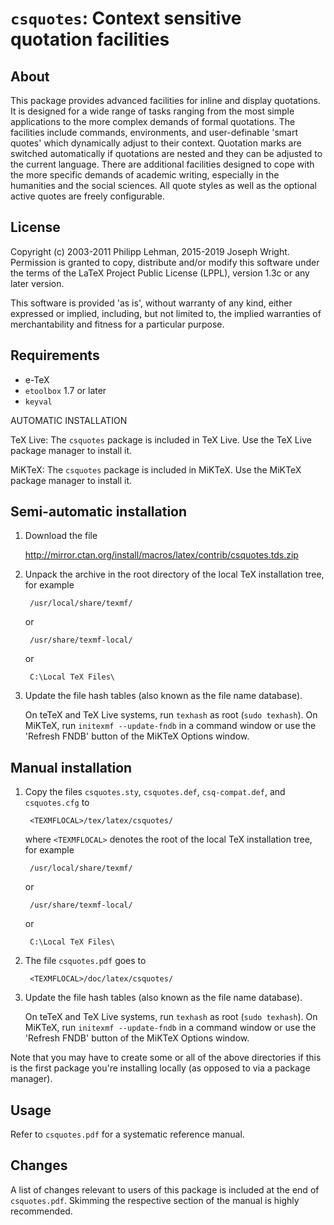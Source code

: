 # `csquotes`: Context sensitive quotation facilities

## About

This package provides advanced facilities for inline and display
quotations. It is designed for a wide range of tasks ranging from
the most simple applications to the more complex demands of formal
quotations. The facilities include commands, environments, and
user-definable 'smart quotes' which dynamically adjust to their
context. Quotation marks are switched automatically if quotations
are nested and they can be adjusted to the current language. There
are additional facilities designed to cope with the more specific
demands of academic writing, especially in the humanities and the
social sciences. All quote styles as well as the optional active
quotes are freely configurable.

## License

Copyright (c) 2003-2011 Philipp Lehman, 2015-2019 Joseph Wright.
Permission is granted to copy, distribute and/or modify this
software under the terms of the LaTeX Project Public License (LPPL),
version 1.3c or any later version.

This software is provided 'as is', without warranty of any kind,
either expressed or implied, including, but not limited to, the
implied warranties of merchantability and fitness for a particular
purpose.

## Requirements

- e-TeX
- `etoolbox` 1.7 or later
- `keyval`

AUTOMATIC INSTALLATION

TeX Live: The `csquotes` package is included in TeX Live.
          Use the TeX Live package manager to install it.

MiKTeX:   The `csquotes` package is included in MiKTeX.
          Use the MiKTeX package manager to install it.

## Semi-automatic installation

1. Download the file

   http://mirror.ctan.org/install/macros/latex/contrib/csquotes.tds.zip

2. Unpack the archive in the root directory of the local TeX
   installation tree, for example

        /usr/local/share/texmf/
    
   or

        /usr/share/texmf-local/

   or

        C:\Local TeX Files\

3. Update the file hash tables (also known as the file name
   database).
   
   On teTeX and TeX Live systems, run `texhash` as root (`sudo
   texhash`). On MiKTeX, run `initexmf --update-fndb` in a command
   window or use the 'Refresh FNDB' button of the MiKTeX Options
   window.

## Manual installation

1. Copy the files `csquotes.sty`,  `csquotes.def`, `csq-compat.def`,
   and `csquotes.cfg` to

        <TEXMFLOCAL>/tex/latex/csquotes/

   where `<TEXMFLOCAL>` denotes the root of the local TeX installation
   tree, for example

        /usr/local/share/texmf/

   or

        /usr/share/texmf-local/

   or

        C:\Local TeX Files\

2. The file `csquotes.pdf` goes to

        <TEXMFLOCAL>/doc/latex/csquotes/

3. Update the file hash tables (also known as the file name
   database).

   On teTeX and TeX Live systems, run `texhash` as root (`sudo
   texhash`). On MiKTeX, run `initexmf --update-fndb` in a command
   window or use the 'Refresh FNDB' button of the MiKTeX Options
   window.

Note that you may have to create some or all of the above
directories if this is the first package you're installing locally
(as opposed to via a package manager).

## Usage

Refer to `csquotes.pdf` for a systematic reference manual.

## Changes

A list of changes relevant to users of this package is included at
the end of `csquotes.pdf`. Skimming the respective section of the
manual is highly recommended.
